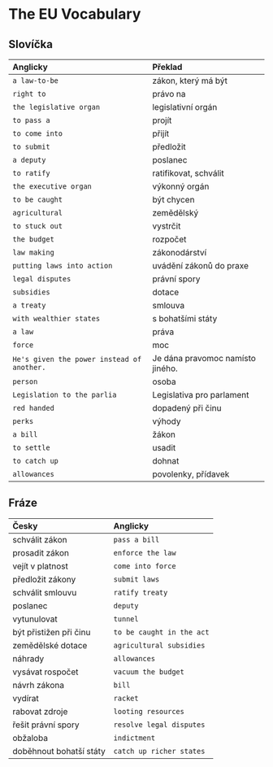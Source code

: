 # The EU Vocabulary
## Slovíčka

|Anglicky|Překlad|
|:-|:-|
`a law-to-be` | zákon, který má být
`right to` | právo na
`the legislative organ` | legislativní orgán
`to pass a` | projít
`to come into` | přijít
`to submit` | předložit
`a deputy` | poslanec
`to ratify` | ratifikovat, schválit
`the executive organ` | výkonný orgán
`to be caught` | být chycen
`agricultural` | zemědělský
`to stuck out` | vystrčit
`the budget` | rozpočet
`law making` | zákonodárství
`putting laws into action` | uvádění zákonů do praxe
`legal disputes` | právní spory
`subsidies` | dotace
`a treaty` | smlouva
`with wealthier states` | s bohatšími státy
`a law` | práva
`force` | moc
`He's given the power instead of another.` | Je dána pravomoc namísto jiného.
`person` | osoba
`Legislation to the parlia` | Legislativa pro parlament
`red handed` | dopadený při činu
`perks` | výhody
`a bill` | žákon
`to settle` | usadit
`to catch up` | dohnat
`allowances` | povolenky, přídavek

## Fráze
|Česky|Anglicky|
|:-|:-|
schválit zákon | `pass a bill`
prosadit zákon | `enforce the law`
vejít v platnost | `come into force`
předložit zákony | `submit laws`
schválit smlouvu | `ratify treaty`
poslanec | `deputy`
vytunulovat | `tunnel`
být přistižen při činu | `to be caught in the act`
zemědělské dotace | `agricultural subsidies`
náhrady | `allowances`
vysávat rospočet | `vacuum the budget`
návrh zákona | `bill`
vydírat | `racket`
rabovat zdroje | `looting resources`
řešit právní spory | `resolve legal disputes`
obžaloba | `indictment`
doběhnout bohatší státy | `catch up richer states`

